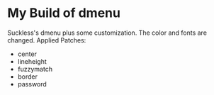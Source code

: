 My Build of dmenu
====================
Suckless's dmenu plus some customization.
The color and fonts are changed.
Applied Patches:
- center
- lineheight
- fuzzymatch
- border
- password
